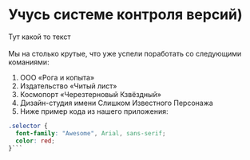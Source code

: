 # Учусь системе контроля версий)
Тут какой то текст <br>
<br>Мы на столько крутые, что уже успели поработать со следующими команиями:</p>

1. ООО «Рога и копыта»
2. Издательство «Читый лист»
3. Космопорт «Черезтерновый Кзвёздный»
4. Дизайн-студия имени Слишком Известного Персонажа
5. Ниже пример кода из нашего приложения:

```css
.selector {
  font-family: "Awesome", Arial, sans-serif;
  color: red;
}```